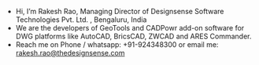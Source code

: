 - Hi, I’m Rakesh Rao, Managing Director of Designsense Software Technologies Pvt. Ltd. , Bengaluru, India
- We are the developers of GeoTools and CADPowr add-on software for DWG platforms like AutoCAD, BricsCAD, ZWCAD and ARES Commander.
- Reach me on Phone / whatsapp: +91-924348300 or email me: rakesh.rao@thedesignsense.com

<!---
DS-RakeshRao/DS-RakeshRao is a ✨ special ✨ repository because its `README.md` (this file) appears on your GitHub profile.
You can click the Preview link to take a look at your changes.
--->
